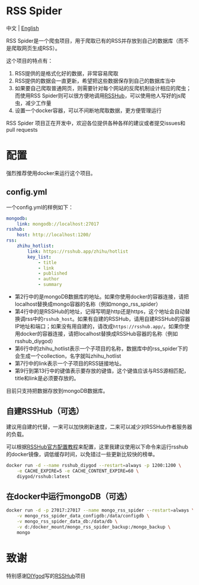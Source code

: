 # RSS Spider

中文 | [English](https://github.com/Neutrino3316/rss_spider/blob/master/README.md)

RSS Spider是一个爬虫项目，用于爬取已有的RSS并存放到自己的数据库（而不是爬取网页生成RSS）。

这个项目的特点有：
1. RSS提供的是格式化好的数据，非常容易爬取
2. RSS提供的数据会一直更新，希望把这些数据保存到自己的数据库当中
3. 如果要自己爬取普通网页，则需要针对每个网站的反爬机制设计相应的爬虫；而使用RSS Spider则可以很方便地调用[RSSHub](https://github.com/DIYgod/RSSHub)，可以使用他人写好的js爬虫，减少工作量
4. 设置一个docker容器，可以不间断地爬取数据，更方便管理运行

RSS Spider 项目正在开发中，欢迎各位提供各种各样的建议或者提交issues和pull requests

# 配置

强烈推荐使用docker来运行这个项目。

## config.yml

一个config.yml的样例如下：

```yaml
mongodb:
    link: mongodb://localhost:27017
rsshub:
    host: http://localhost:1200/
rss:
    zhihu_hotlist:
        link: https://rsshub.app/zhihu/hotlist
        key_list:
            - title
            - link
            - published
            - author
            - summary
```

- 第2行中的是mongoDB数据库的地址。如果你使用docker的容器连接，请把localhost替换成mongo容器的名称（例如mongo_rss_spider）
- 第4行中的是RSSHub的地址，记得写明是http还是https，这个地址会自动替换调rss中的`rsshub_host`。如果有自建的RSSHub，请用自建RSSHub的容器IP地址和端口；如果没有用自建的，请改成`https://rsshub.app/`。如果你使用docker的容器连接，请把localhost替换成RSSHub容器的名称（例如rsshub_diygod）
- 第6行中的zhihu_hotlist表示一个子项目的名称，数据库中的rss_spider下的会生成一个collection，名字就叫zhihu_hotlist
- 第7行中的link表示一个子项目的RSS链接地址。
- 第9行到第13行中的键值表示要存放的键值，这个键值应该与RSS源相匹配，title和link是必须要存放的。

目前只支持把数据存放到mongoDB数据库。

## 自建RSSHub（可选）

建议用自建的代替，一来可以加快刷新速度，二来可以减少对RSSHub作者服务器的负载。

可以根据[RSSHub官方配置教程](https://docs.rsshub.app/install/)来配置，这里我建议使用以下命令来运行rsshub的docker镜像，调低缓存时间，以免错过一些更新比较快的榜单。

```bash
docker run -d --name rsshub_diygod --restart=always -p 1200:1200 \
	-e CACHE_EXPIRE=5 -e CACHE_CONTENT_EXPIRE=60 \
	diygod/rsshub:latest
```

## 在docker中运行mongoDB（可选）

```bash
docker run -d -p 27017:27017 --name mongo_rss_spider --restart=always \
	-v mongo_rss_spider_data_configdb:/data/configdb \
	-v mongo_rss_spider_data_db:/data/db \
	-v d:/docker_mount/mongo_rss_spider_backup:/mongo_backup \
	mongo
```



# 致谢

特别感谢[DIYgod](https://github.com/DIYgod)写的[RSSHub](https://github.com/DIYgod/RSSHub)项目